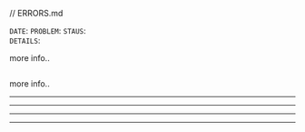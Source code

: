 // ERRORS.md


`DATE`: 
`PROBLEM`: 
`STAUS`:  
`DETAILS`: 

more info..

```bash
```

more info..


------------
------------
------------
------------
